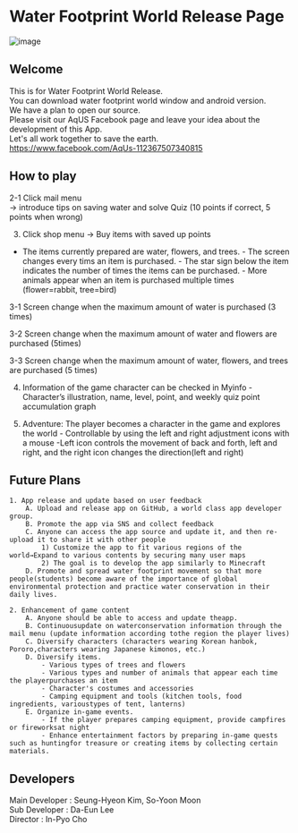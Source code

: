 # Water Footprint World Release Page

![image](https://user-images.githubusercontent.com/69389633/97096463-aba50400-16a7-11eb-84de-0d0964b81492.png)

## Welcome
This is for Water Footprint World Release.  
You can download water footprint world window and android version.  
We have a plan to open our source.  
Please visit our AqUS Facebook page and leave your idea about the development of this App.  
Let's all work together to save the earth.  
https://www.facebook.com/AqUs-112367507340815  

## How to play


2-1 Click mail menu  
→ introduce tips on saving water and solve Quiz (10 points if correct, 5 points when wrong)  

3. Click shop menu → Buy items with saved up points  
- The items currently prepared are water, flowers, and trees. - The screen changes every tims an item is purchased. - The star sign below the item indicates the number of times the items can be purchased. - More animals appear when an item is purchased multiple times  
(flower=rabbit, tree=bird) 

3-1 Screen change when the maximum amount of water is purchased (3 times)  

3-2 Screen change when the maximum amount of water and flowers are purchased (5times)  

3-3 Screen change when the maximum amount of water, flowers, and trees are purchased (5 times)  

4. Information of the game character can be checked in Myinfo - Character’s illustration, name, level, point, and weekly quiz point accumulation graph

5. Adventure: The player becomes a character in the game and explores the world - Controllable by using the left and right adjustment icons with a mouse -Left icon controls the movement of back and forth, left and right, and the right icon changes the direction(left and right)


## Future Plans
```
1. App release and update based on user feedback  
    A. Upload and release app on GitHub, a world class app developer group.  
    B. Promote the app via SNS and collect feedback  
    C. Anyone can access the app source and update it, and then re-upload it to share it with other people  
        1) Customize the app to fit various regions of the world→Expand to various contents by securing many user maps  
        2) The goal is to develop the app similarly to Minecraft  
    D. Promote and spread water footprint movement so that more people(students) become aware of the importance of global environmental protection and practice water conservation in their daily lives.  
    
2. Enhancement of game content  
    A. Anyone should be able to access and update theapp.  
    B. Continuousupdate on waterconservation information through the mail menu (update information according tothe region the player lives)  
    C. Diversify characters (characters wearing Korean hanbok, Pororo,characters wearing Japanese kimonos, etc.)  
    D. Diversify items.  
        - Various types of trees and flowers  
        - Various types and number of animals that appear each time the playerpurchases an item  
        - Character's costumes and accessories  
        - Camping equipment and tools (kitchen tools, food ingredients, varioustypes of tent, lanterns)  
    E. Organize in-game events.  
        - If the player prepares camping equipment, provide campfires or fireworksat night  
        - Enhance entertainment factors by preparing in-game quests such as huntingfor treasure or creating items by collecting certain materials.   
```
## Developers
Main Developer : Seung-Hyeon Kim, So-Yoon Moon  
Sub Developer : Da-Eun Lee  
Director : In-Pyo Cho  
